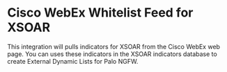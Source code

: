 # Cisco WebEx Whitelist Feed for XSOAR

This integration will pulls indicators for XSOAR from the Cisco WebEx web page.  You can uses these indicators in the XSOAR indicators database to create External Dynamic Lists for Palo NGFW.

